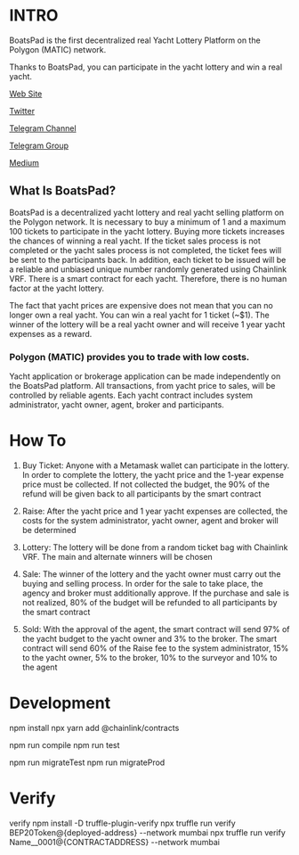 # INTRO
BoatsPad is the first decentralized real Yacht Lottery Platform on the Polygon (MATIC) network.

Thanks to BoatsPad, you can participate in the yacht lottery and win a real yacht.

[Web Site](https://boatspad.com/)

[Twitter](https://twitter.com/BoatsPad)

[Telegram Channel](https://t.me/boatpad_io)

[Telegram Group](https://t.me/boatpadiopublic)

[Medium](https://medium.com/@BoatPadIO)

## What Is BoatsPad?

BoatsPad is a decentralized yacht lottery and real yacht selling platform on the Polygon network. It is necessary to buy a minimum of 1 and a maximum 100 tickets to participate in the yacht lottery. Buying more tickets increases the chances of winning a real yacht. If the ticket sales process is not completed or the yacht sales process is not completed, the ticket fees will be sent to the participants back. In addition, each ticket to be issued will be a reliable and unbiased unique number randomly generated using Chainlink VRF. There is a smart contract for each yacht. Therefore, there is no human factor at the yacht lottery.

The fact that yacht prices are expensive does not mean that you can no longer own a real yacht. You can win a real yacht for 1 ticket (~$1). The winner of the lottery will be a real yacht owner and will receive 1 year yacht expenses as a reward.

### Polygon (MATIC) provides you to trade with low costs.

Yacht application or brokerage application can be made independently on the BoatsPad platform. All transactions, from yacht price to sales, will be controlled by reliable agents. Each yacht contract includes system administrator, yacht owner, agent, broker and participants.

# How To
1. Buy Ticket: Anyone with a Metamask wallet can participate in the lottery. In order to complete the lottery, the yacht price and the 1-year expense price must be collected. If not collected the budget, the 90% of the refund will be given back to all participants by the smart contract


2. Raise: After the yacht price and 1 year yacht expenses are collected, the costs for the system administrator, yacht owner, agent and broker will be determined


3. Lottery: The lottery will be done from a random ticket bag with Chainlink VRF. The main and alternate winners will be chosen


4. Sale: The winner of the lottery and the yacht owner must carry out the buying and selling process. In order for the sale to take place, the agency and broker must additionally approve. If the purchase and sale is not realized, 80% of the budget will be refunded to all participants by the smart contract


5. Sold: With the approval of the agent, the smart contract will send 97% of the yacht budget to the yacht owner and 3% to the broker. The smart contract will send 60% of the Raise fee to the system administrator, 15% to the yacht owner, 5% to the broker, 10% to the surveyor and 10% to the agent


# Development

npm install
npx yarn add @chainlink/contracts

npm run compile
npm run test

npm run migrateTest
npm run migrateProd

# Verify
verify
npm install -D truffle-plugin-verify
npx truffle run verify BEP20Token@{deployed-address} --network mumbai
npx truffle run verify Name__0001@{CONTRACTADDRESS} --network mumbai
